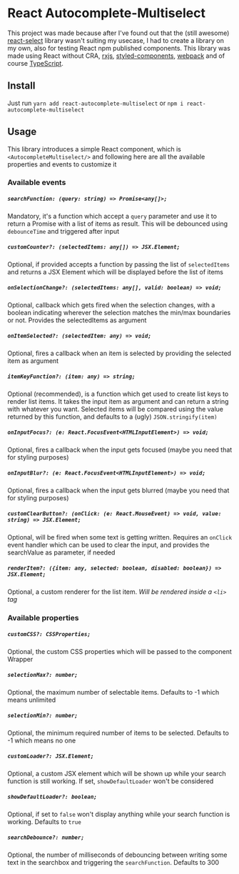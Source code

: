 # React Autocomplete-Multiselect
This project was made because after I've found out that the (still awesome) [react-select](https://react-select.com/) library wasn't suiting my usecase, I had to create a library on my own, also for testing React npm published components. This library was made using React without CRA, [rxjs](https://rxjs.dev/guide/overview), [styled-components](https://styled-components.com/), [webpack](https://webpack.js.org/) and of course [TypeScript](https://www.typescriptlang.org/).

## Install
Just run `yarn add react-autocomplete-multiselect` or `npm i react-autocomplete-multiselect`

## Usage
This library introduces a simple React component, which is `<AutocompleteMultiselect/>` and following here are all the available properties and events to customize it

### Available events

##### `searchFunction: (query: string) => Promise<any[]>;`
Mandatory, it's a function which accept a `query` parameter and use it to return a Promise with a list of items as result. This will be debounced using `debounceTime` and triggered after input

##### `customCounter?: (selectedItems: any[]) => JSX.Element;`
Optional, if provided accepts a function by passing the list of `selectedItems` and returns a JSX Element which will be displayed before the list of items

##### `onSelectionChange?: (selectedItems: any[], valid: boolean) => void;`
Optional, callback which gets fired when the selection changes, with a boolean indicating wherever the selection matches the min/max boundaries or not. Provides the selectedItems as argument

##### `onItemSelected?: (selectedItem: any) => void;`
Optional, fires a callback when an item is selected by providing the selected item as argument

##### `itemKeyFunction?: (item: any) => string;`
Optional (recommended), is a function which get used to create list keys to render list items. It takes the input item as argument and can return a string with whatever you want. Selected items will be compared using the value returned by this function, and defaults to a (ugly) `JSON.stringify(item)`

##### `onInputFocus?: (e: React.FocusEvent<HTMLInputElement>) => void;`
Optional, fires a callback when the input gets focused (maybe you need that for styling purposes)

##### `onInputBlur?: (e: React.FocusEvent<HTMLInputElement>) => void;`
Optional, fires a callback when the input gets blurred (maybe you need that for styling purposes)

##### `customClearButton?: (onClick: (e: React.MouseEvent) => void, value: string) => JSX.Element;`
Optional, will be fired when some text is getting written. Requires an `onClick` event handler which can be used to clear the input, and provides the searchValue as parameter, if needed

##### `renderItem?: ({item: any, selected: boolean, disabled: boolean}) => JSX.Element;`
Optional, a custom renderer for the list item. *Will be rendered inside a `<li>` tag*

### Available properties

##### `customCSS?: CSSProperties;`
Optional, the custom CSS properties which will be passed to the component Wrapper

##### `selectionMax?: number;`
Optional, the maximum number of selectable items. Defaults to -1 which means unlimited

##### `selectionMin?: number;`
Optional, the minimum required number of items to be selected. Defaults to -1 which means no one

##### `customLoader?: JSX.Element;`
Optional, a custom JSX element which will be shown up while your search function is still working. If set, `showDefaultLoader` won't be considered

##### `showDefaultLoader?: boolean;`
Optional, if set to `false` won't display anything while your search function is working. Defaults to `true`

##### `searchDebounce?: number;`
Optional, the number of milliseconds of debouncing between writing some text in the searchbox and triggering the `searchFunction`. Defaults to 300